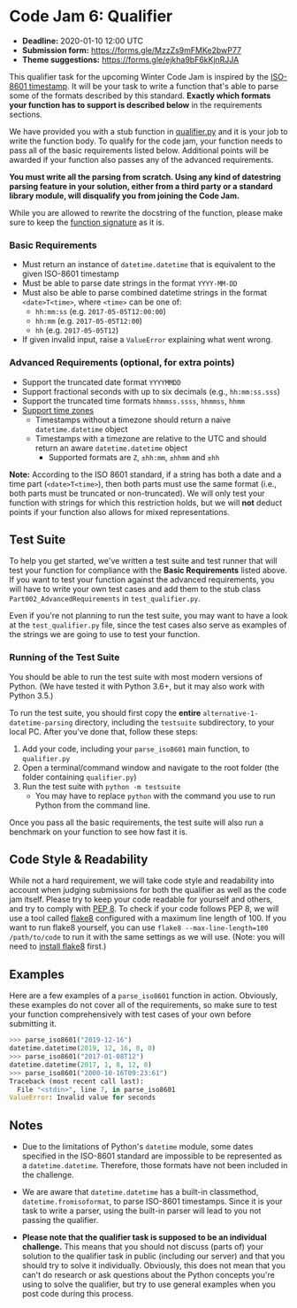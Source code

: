 # Code Jam 6: Qualifier

- **Deadline:** 2020-01-10 12:00 UTC
- **Submission form:** https://forms.gle/MzzZs9mFMKe2bwP77
- **Theme suggestions:** https://forms.gle/ejkha9bF6kKjnRJJA

This qualifier task for the upcoming Winter Code Jam is inspired by the [ISO-8601 timestamp](https://www.iso.org/iso-8601-date-and-time-format.html). It will be your task to write a function that's able to parse some of the formats described by this standard. **Exactly which formats your function has to support is described below** in the requirements sections.

We have provided you with a stub function in [qualifier.py](./qualifier.py) and it is your job to write the function body. To qualify for the code jam, your function needs to pass all of the basic requirements listed below. Additional points will be awarded if your function also passes any of the advanced requirements.

**You must write all the parsing from scratch. Using any kind of datestring parsing feature in your solution, either from a third party or a standard library module, will disqualify you from joining the Code Jam.**

While you are allowed to rewrite the docstring of the function, please make sure to keep the [function signature](https://www.pythonlikeyoumeanit.com/Module2_EssentialsOfPython/Functions.html#The-def-Statement) as it is.

### Basic Requirements
  - Must return an instance of `datetime.datetime` that is equivalent to the given ISO-8601 timestamp
  - Must be able to parse date strings in the format `YYYY-MM-DD`
  - Must also be able to parse combined datetime strings in the format `<date>T<time>`, where `<time>` can be one of:
     - `hh:mm:ss`  (e.g. `2017-05-05T12:00:00`)
     - `hh:mm`     (e.g. `2017-05-05T12:00`)
     - `hh`        (e.g. `2017-05-05T12`)
  - If given invalid input, raise a `ValueError` explaining what went wrong.

### Advanced Requirements (optional, for extra points)
  - Support the truncated date format `YYYYMMDD`
  - Support fractional seconds with up to six decimals (e.g., `hh:mm:ss.sss`)
  - Support the truncated time formats `hhmmss.ssss`, `hhmmss`, `hhmm`
  - [Support time zones](https://en.wikipedia.org/wiki/ISO_8601#Time_zone_designators)
    - Timestamps without a timezone should return a naive `datetime.datetime` object
    - Timestamps with a timezone are relative to the UTC and should return an aware `datetime.datetime` object
      - Supported formats are `Z`, `±hh:mm`, `±hhmm` and `±hh`

**Note:** According to the ISO 8601 standard, if a string has both a date and a time part (`<date>T<time>`), then both parts must use the same format (i.e., both parts must be truncated or non-truncated). We will only test your function with strings for which this restriction holds, but we will **not** deduct points if your function also allows for mixed representations.

## Test Suite
To help you get started, we've written a test suite and test runner that will test your function for compliance with the **Basic Requirements** listed above. If you want to test your function against the advanced requirements, you will have to write your own test cases and add them to the stub class `Part002_AdvancedRequirements` in `test_qualifier.py`.

Even if you're not planning to run the test suite, you may want to have a look at the `test_qualifier.py` file, since the test cases also serve as examples of the strings we are going to use to test your function.

### Running of the Test Suite
You should be able to run the test suite with most modern versions of Python. (We have tested it with Python 3.6+, but it may also work with Python 3.5.)

To run the test suite, you should first copy the **entire** `alternative-1-datetime-parsing` directory, including the `testsuite` subdirectory, to your local PC. After you've done that, follow these steps:

1. Add your code, including your `parse_iso8601` main function, to `qualifier.py`
2. Open a terminal/command window and navigate to the root folder (the folder containing `qualifier.py`)
3. Run the test suite with `python -m testsuite`
    - You may have to replace `python` with the command you use to run Python from the command line.

Once you pass all the basic requirements, the test suite will also run a benchmark on your function to see how fast it is.

## Code Style & Readability
While not a hard requirement, we will take code style and readability into account when judging submissions for both the qualifier as well as the code jam itself. Please try to keep your code readable for yourself and others, and try to comply with [PEP 8](https://www.python.org/dev/peps/pep-0008/). To check if your code follows PEP 8, we will use a tool called [flake8](http://flake8.pycqa.org/en/latest/) configured with a maximum line length of 100. If you want to run flake8 yourself, you can use `flake8 --max-line-length=100 /path/to/code` to run it with the same settings as we will use. (Note: you will need to [install flake8](http://flake8.pycqa.org/en/latest/index.html#installation) first.)

## Examples
Here are a few examples of a `parse_iso8601` function in action. Obviously, these examples do not cover all of the requirements, so make sure to test your function comprehensively with test cases of your own before submitting it.

```py
>>> parse_iso8601("2019-12-16")
datetime.datetime(2019, 12, 16, 0, 0)
>>> parse_iso8601("2017-01-08T12")
datetime.datetime(2017, 1, 8, 12, 0)
>>> parse_iso8601("2000-10-16T09:23:61")
Traceback (most recent call last):
  File "<stdin>", line 7, in parse_iso8601
ValueError: Invalid value for seconds
```

## Notes
- Due to the limitations of Python's `datetime` module, some dates specified in the ISO-8601 standard are impossible to be represented as a `datetime.datetime`. Therefore, those formats have not been included in the challenge.

- We are aware that `datetime.datetime` has a built-in classmethod, `datetime.fromisoformat`, to parse ISO-8601 timestamps. Since it is your task to write a parser, using the built-in parser will lead to you not passing the qualifier.

- **Please note that the qualifier task is supposed to be an individual challenge.** This means that you should not discuss (parts of) your solution to the qualifier task in public (including our server) and that you should try to solve it individually. Obviously, this does not mean that you can't do research or ask questions about the Python concepts you're using to solve the qualifier, but try to use general examples when you post code during this process.
